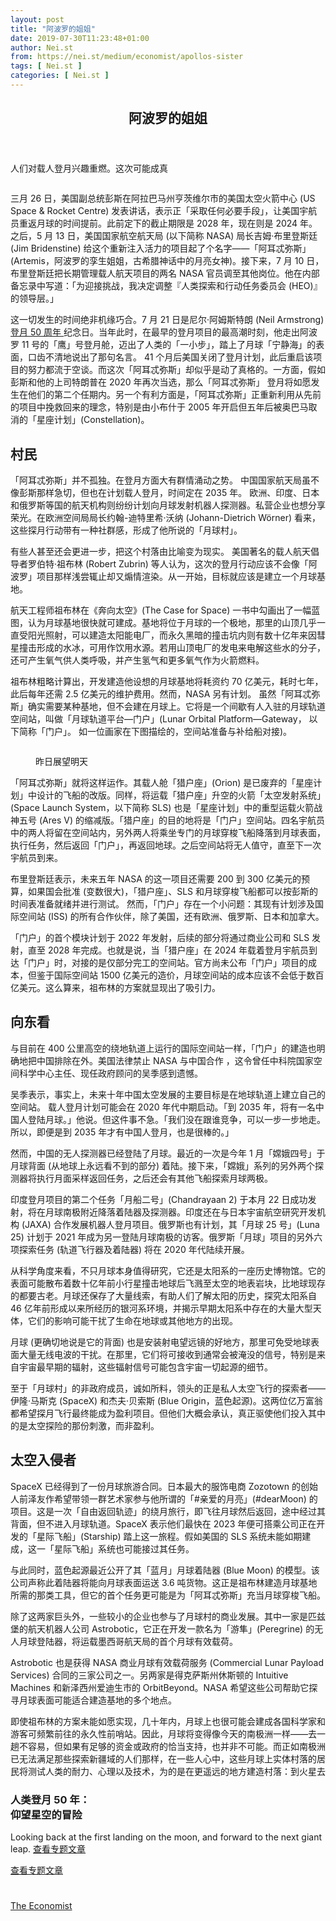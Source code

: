 ```yaml
---
layout: post
title: "阿波罗的姐姐"
date: 2019-07-30T11:23:48+01:00
author: Nei.st
from: https://nei.st/medium/economist/apollos-sister
tags: [ Nei.st ]
categories: [ Nei.st ]
---
```


<article class="post-2555 post type-post status-publish format-standard hentry category-economist" id="post-2555">
 <header class="page-header medium Archives">
  <div class="page-header__image">
  </div>
  <div class="page-header__content">
   <h1 class="page-title text-align-center">
    阿波罗的姐姐
   </h1>
  </div>
 </header>
 <div class="entry-content aesop-entry-content" id="post-2555-content">
  <link as="font" crossorigin="anonymous" href="//cdn.jsdelivr.net/gh/0nd1jyU39XQ/_/glyph/font-face/0uIzqoZjSuJfvSBnvgXTcApMtcVhMcpr.woff" rel="preload" type="font/woff"/>
  <link as="font" crossorigin="anonymous" href="//cdn.jsdelivr.net/gh/0nd1jyU39XQ/_/glyph/font-face/1sTnSLZWDKucPX6SAk.woff" rel="preload" type="font/woff"/>
  <p class="blog-post__description">
   人们对载人登月兴趣重燃。这次可能成真
  </p>
  <span id="more-2555">
  </span>
  <div class="navigation__primary-inner">
   <a class="economist__link-logo" href="//nei.st/medium/economist">
   </a>
  </div>
  <div class="container img component-image">
   <div class="aspectRatioPlaceholder">
    <div class="progressiveMedia" data-height="720" data-width="1280">
     <img alt="" class="progressiveMedia-image" data-src="https://cdn.jsdelivr.net/gh/0nd1jyU39XQ/_/img/1/e52bf525ly1g5ho9va3p2j20zk0k0tcm.jpg" src="https://cdn.jsdelivr.net/gh/0nd1jyU39XQ/_/img/1/e52bf525ly1g5ho9va3p2j20zk0k0tcm.jpg"/>
    </div>
   </div>
  </div>
  <p>
   三月 26 日，美国副总统彭斯在阿拉巴马州亨茨维尔市的美国太空火箭中心 (US Space &amp; Rocket Centre) 发表讲话，表示正「采取任何必要手段」，让美国宇航员重返月球的时间提前。此前定下的截止期限是 2028 年，现在则是 2024 年。之后，5 月 13 日，美国国家航空航天局 (以下简称 NASA) 局长吉姆·布里登斯廷 (Jim Bridenstine) 给这个重新注入活力的项目起了个名字——「阿耳忒弥斯」(Artemis，阿波罗的孪生姐姐，古希腊神话中的月亮女神)。接下来，7 月 10 日，布里登斯廷把长期管理载人航天项目的两名 NASA 官员调至其他岗位。他在内部备忘录中写道：「为迎接挑战，我决定调整『人类探索和行动任务委员会 (HEO)』的领导层。」
  </p>
  <p>
   这一切发生的时间绝非机缘巧合。7 月 21 日是尼尔·阿姆斯特朗 (Neil Armstrong)
   <a href="https://nei.st/apollo-11-moon-landing-50th-anniversary" rel="noopener noreferrer" target="_blank">
    登月 50 周年
   </a>
   纪念日。当年此时，在最早的登月项目的最高潮时刻，他走出阿波罗 11 号的「鹰」号登月舱，迈出了人类的「一小步」，踏上了月球「宁静海」的表面，口齿不清地说出了那句名言。
   <span class="markup--p">
    41 个月后美国关闭了登月计划，此后重启该项目的努力都流于空谈。而这次「阿耳忒弥斯」却似乎是动了真格的。一方面，假如彭斯和他的上司特朗普在 2020 年再次当选，那么「阿耳忒弥斯」 登月将如愿发生在他们的第二个任期内。另一个有利方面是，「阿耳忒弥斯」正重新利用从先前的项目中挽救回来的理念，特别是由小布什于 2005 年开启但五年后被奥巴马取消的「星座计划」(Constellation)。
   </span>
  </p>
  <p>
   <h2>
    村民
   </h2>
  </p>
  <p>
   「阿耳忒弥斯」并不孤独。在登月方面大有群情涌动之势。
   <span class="markup--p">
    中国国家航天局虽不像彭斯那样急切，但也在计划载人登月，时间定在 2035 年。
   </span>
   欧洲、印度、日本和俄罗斯等国的航天机构则纷纷计划向月球发射机器人探测器。私营企业也想分享荣光。在欧洲空间局局长约翰-迪特里希·沃纳 (Johann-Dietrich Wörner) 看来，这些探月行动带有一种社群感，形成了他所说的「月球村」。
  </p>
  <p>
   有些人甚至还会更进一步，把这个村落由比喻变为现实。
   <span class="markup--p">
    美国著名的载人航天倡导者罗伯特·祖布林 (Robert Zubrin) 等人认为，这次的登月行动应该不会像「阿波罗」项目那样浅尝辄止却又煽情渲染。从一开始，目标就应该是建立一个月球基地。
   </span>
  </p>
  <div class="code-block code-block-1" style="margin: 8px 0; clear: both;">
   <div class="container ads_KbHEVhh8Rw">
    <div class="card card--blog post-sidebar">
     <div class="card-body">
      <div class="logo_ngcontent-kty-0">
      </div>
      <div class="iframe-blocker U6XAMK63Vh00WqvF2BacIQ">
       <div class="background-h60B">
       </div>
       <div class="WumZiPCS4MeMw4pxQ">
       </div>
      </div>
     </div>
     <div class="card-footer">
      <div class="card-footer-wrapper" layout="row bottom-left">
      </div>
     </div>
    </div>
   </div>
  </div>
  <p>
   航天工程师祖布林在《奔向太空》(The Case for Space) 一书中勾画出了一幅蓝图，认为月球基地很快就可建成。基地将位于月球的一个极地，那里的山顶几乎一直受阳光照射，可以建造太阳能电厂，而永久黑暗的撞击坑内则有数十亿年来因彗星撞击形成的水冰，可用作饮用水源。若用山顶电厂的发电来电解这些水的分子，还可产生氧气供人类呼吸，并产生氢气和更多氧气作为火箭燃料。
  </p>
  <p>
   祖布林粗略计算出，开发建造他设想的月球基地将耗资约 70 亿美元，耗时七年，此后每年还需 2.5 亿美元的维护费用。然而，NASA 另有计划。
   <span class="markup--p">
    虽然「阿耳忒弥斯」确实需要某种基地，但不会建在月球上。它将是一个间歇有人入驻的月球轨道空间站，叫做「月球轨道平台—门户」(Lunar Orbital Platform—Gateway， 以下简称「门户」。
   </span>
   如一位画家在下图描绘的，空间站准备与补给船对接)。
  </p>
  <div class="container img">
   <div class="aspectRatioPlaceholder">
    <div class="progressiveMedia" data-height="720" data-width="1280">
     <img alt="" class="progressiveMedia-image lazyload" data-src="https://cdn.jsdelivr.net/gh/0nd1jyU39XQ/_/img/1/e52bf525ly1g5hoaoycplj20zk0k0tig.jpg" src="https://cdn.jsdelivr.net/gh/0nd1jyU39XQ/_/img/1/e52bf525ly1g5hoaoycplj20zk0k0tig.jpg"/>
    </div>
   </div>
   <div class="aesop-image-component">
    <figure class="aesop-image-component-image aesop-component-align-center aesop-image-component-caption-left">
     <figcaption class="aesop-image-component-caption">
      <p class="aesop-cap-description">
       昨日展望明天
      </p>
      <p class="aesop-cap-cred">
      </p>
     </figcaption>
    </figure>
   </div>
  </div>
  <p>
   「阿耳忒弥斯」就将这样运作。其载人舱「猎户座」(Orion) 是已废弃的「星座计划」中设计的飞船的改版。同样，将运载「猎户座」升空的火箭「太空发射系统」(Space Launch System，以下简称 SLS) 也是「星座计划」中的重型运载火箭战神五号 (Ares V) 的缩减版。「猎户座」的目的地将是「门户」空间站。四名宇航员中的两人将留在空间站内，另外两人将乘坐专门的月球穿梭飞船降落到月球表面，执行任务，然后返回「门户」，再返回地球。之后空间站将无人值守，直至下一次宇航员到来。
  </p>
  <p>
   布里登斯廷表示，未来五年 NASA 的这一项目还需要 200 到 300 亿美元的预算，如果国会批准 (变数很大)，「猎户座」、SLS 和月球穿梭飞船都可以按彭斯的时间表准备就绪并进行测试。
   <span class="markup--p">
    然而，「门户」存在一个小问题：其现有计划涉及国际空间站 (ISS) 的所有合作伙伴，除了美国，还有欧洲、俄罗斯、日本和加拿大。
   </span>
  </p>
  <p>
   「门户」的首个模块计划于 2022 年发射，后续的部分将通过商业公司和 SLS 发射，直至 2028 年完成。也就是说，当「猎户座」在 2024 年载着登月宇航员到达「门户」时，对接的是仅部分完工的空间站。官方尚未公布「门户」项目的成本，但鉴于国际空间站 1500 亿美元的造价，月球空间站的成本应该不会低于数百亿美元。这么算来，祖布林的方案就显现出了吸引力。
  </p>
  <p>
   <h2>
    向东看
   </h2>
  </p>
  <div class="code-block code-block-1" style="margin: 8px 0; clear: both;">
   <div class="container ads_KbHEVhh8Rw">
    <div class="card card--blog post-sidebar">
     <div class="card-body">
      <div class="logo_ngcontent-kty-0">
      </div>
      <div class="iframe-blocker U6XAMK63Vh00WqvF2BacIQ">
       <div class="background-h60B">
       </div>
       <div class="WumZiPCS4MeMw4pxQ">
       </div>
      </div>
     </div>
     <div class="card-footer">
      <div class="card-footer-wrapper" layout="row bottom-left">
      </div>
     </div>
    </div>
   </div>
  </div>
  <p>
   <span class="markup--p">
    与目前在 400 公里高空的绕地轨道上运行的国际空间站一样，「门户」的建造也明确地把中国排除在外。美国法律禁止 NASA 与中国合作
   </span>
   ，这令曾任中科院国家空间科学中心主任、现任政府顾问的吴季感到遗憾。
  </p>
  <p>
   <span class="markup--p">
    吴季表示，事实上，未来十年中国太空发展的主要目标是在地球轨道上建立自己的空间站。
   </span>
   载人登月计划可能会在 2020 年代中期启动。「到 2035 年，将有一名中国人登陆月球。」他说。但这件事不急。「我们没在跟谁竞争，可以一步一步地走。所以，即便是到 2035 年才有中国人登月，也是很棒的。」
  </p>
  <p>
   然而，中国的无人探测器已经登陆了月球。最近的一次是今年 1 月「嫦娥四号」于月球背面 (从地球上永远看不到的部分) 着陆。接下来，「嫦娥」系列的另外两个探测器将执行月面采样返回任务，之后还会有其他飞船探索月球两极。
  </p>
  <p>
   印度登月项目的第二个任务「月船二号」(Chandrayaan 2) 于本月 22 日成功发射，将在月球南极附近降落着陆器及探测器。印度还在与日本宇宙航空研究开发机构 (JAXA) 合作发展机器人登月项目。俄罗斯也有计划，其「月球 25 号」(Luna 25) 计划于 2021 年成为另一登陆月球南极的访客。俄罗斯「月球」项目的另外六项探索任务 (轨道飞行器及着陆器) 将在 2020 年代陆续开展。
  </p>
  <p>
   从科学角度来看，不只月球本身值得研究，它还是太阳系的一座历史博物馆。它的表面可能散布着数十亿年前小行星撞击地球后飞溅至太空的地表岩块，比地球现存的都要古老。月球还保存了大量线索，有助人们了解太阳的历史，探究太阳系自 46 亿年前形成以来所经历的银河系环境，并揭示早期太阳系中存在的大量大型天体，它们的影响可能干扰了生命在地球或其他地方的出现。
  </p>
  <p>
   月球 (更确切地说是它的背面) 也是安装射电望远镜的好地方，那里可免受地球表面大量无线电波的干扰。在那里，它们将可接收到通常会被淹没的信号，特别是来自宇宙最早期的辐射，这些辐射信号可能包含宇宙一切起源的细节。
  </p>
  <div class="code-block code-block-1" style="margin: 8px 0; clear: both;">
   <div class="container ads_KbHEVhh8Rw">
    <div class="card card--blog post-sidebar">
     <div class="card-body">
      <div class="logo_ngcontent-kty-0">
      </div>
      <div class="iframe-blocker U6XAMK63Vh00WqvF2BacIQ">
       <div class="background-h60B">
       </div>
       <div class="WumZiPCS4MeMw4pxQ">
       </div>
      </div>
     </div>
     <div class="card-footer">
      <div class="card-footer-wrapper" layout="row bottom-left">
      </div>
     </div>
    </div>
   </div>
  </div>
  <p>
   至于「月球村」的非政府成员，诚如所料，领头的正是私人太空飞行的探索者——伊隆·马斯克 (SpaceX) 和杰夫·贝索斯 (Blue Origin，蓝色起源)。这两位亿万富翁都希望探月飞行最终能成为盈利项目。但他们大概会承认，真正驱使他们投入其中的是太空探险的那份刺激，而非盈利。
  </p>
  <p>
   <h2>
    太空入侵者
   </h2>
  </p>
  <p>
   SpaceX 已经得到了一份月球旅游合同。日本最大的服饰电商 Zozotown 的创始人前泽友作希望带领一群艺术家参与他所谓的「#亲爱的月亮」(#dearMoon) 的项目。这是一次「自由返回轨迹」的绕月旅行，即飞往月球然后返回，途中经过其背面，但不进入月球轨道。SpaceX 表示他们最快在 2023 年便可搭乘公司正在开发的「星际飞船」(Starship) 踏上这一旅程。假如美国的 SLS 系统未能如期建成，这一「星际飞船」系统也可能接过其任务。
  </p>
  <p>
   与此同时，蓝色起源最近公开了其「蓝月」月球着陆器 (Blue Moon) 的模型。该公司声称此着陆器将能向月球表面运送 3.6 吨货物。这正是祖布林建造月球基地所需的那类工具，但它的首个任务更可能是为「阿耳忒弥斯」充当月球穿梭飞船。
  </p>
  <p>
   除了这两家巨头外，一些较小的企业也参与了月球村的商业发展。其中一家是匹兹堡的航天机器人公司 Astrobotic，它正在开发一款名为「游隼」(Peregrine) 的无人月球登陆器，将运载墨西哥航天局的首个月球有效载荷。
  </p>
  <p>
   Astrobotic 也是获得 NASA 商业月球有效载荷服务 (Commercial Lunar Payload Services) 合同的三家公司之一。另两家是得克萨斯州休斯顿的 Intuitive Machines 和新泽西州爱迪生市的 OrbitBeyond。NASA 希望这些公司帮助它探寻月球表面可能适合建造基地的多个地点。
  </p>
  <div class="code-block code-block-1" style="margin: 8px 0; clear: both;">
   <div class="container ads_KbHEVhh8Rw">
    <div class="card card--blog post-sidebar">
     <div class="card-body">
      <div class="logo_ngcontent-kty-0">
      </div>
      <div class="iframe-blocker U6XAMK63Vh00WqvF2BacIQ">
       <div class="background-h60B">
       </div>
       <div class="WumZiPCS4MeMw4pxQ">
       </div>
      </div>
     </div>
     <div class="card-footer">
      <div class="card-footer-wrapper" layout="row bottom-left">
      </div>
     </div>
    </div>
   </div>
  </div>
  <p>
   即使祖布林的方案未能如愿实现，几十年内，月球上也很可能会建成各国科学家和游客可频繁前往的永久性前哨站。因此，月球将变得像今天的南极洲一样——去一趟不容易，但如果有足够的资金或政府的恰当支持，也并非不可能。而正如南极洲已无法满足那些探索新疆域的人们那样，在一些人心中，这些月球上实体村落的居民将测试人类的耐力、心理以及技术，为的是在更遥远的地方建造村落：到火星去
  </p>
  <div class="interactive-graphic" id="moon-anniversary-trousers">
   <div class="g-privacy-widget" data-preview-slug="2019-03-12-privacy-collection" id="g-graphic">
    <div class="g-widget-container">
     <div class="widget-header">
      <h3>
       人类登月 50 年：
       <br/>
       仰望星空的冒险
      </h3>
      <p>
       Looking back at the first landing on the moon, and forward to the next giant leap.
       <a href="https://nei.st/apollo-11-moon-landing-50th-anniversary?source=https://www.economist.com/leaders/2019/07/18/a-new-age-of-space-exploration-is-beginning">
        查看专题文章
       </a>
      </p>
     </div>
     <p class="g-bottom-link">
      <a href="https://nei.st/apollo-11-moon-landing-50th-anniversary?source=https://www.economist.com/science-and-technology/2019/07/18/is-it-time-to-go-back-to-the-moon" rel="noopener noreferrer" target="_blank">
       查看专题文章
      </a>
     </p>
    </div>
   </div>
  </div>
  <div class="code-block code-block-2" style="margin: 8px 0; clear: both;">
   <br/>
   <div class="container ads_KbHEVhh8Rw">
    <div class="card card--blog post-sidebar">
     <div class="card-body">
      <div class="logo_ngcontent-kty-0">
      </div>
      <div class="iframe-blocker U6XAMK63Vh00WqvF2BacIQ">
       <div class="background-h60B">
       </div>
       <div class="WumZiPCS4MeMw4pxQ">
       </div>
      </div>
     </div>
     <div class="card-footer">
      <div class="card-footer-wrapper" layout="row bottom-left">
      </div>
     </div>
    </div>
   </div>
  </div>
 </div>
 <footer class="entry-footer">
  <div class="categories icon-link">
   <a href="https://nei.st/category/medium/economist" rel="category tag">
    The Economist
   </a>
  </div>
 </footer>
</article>

